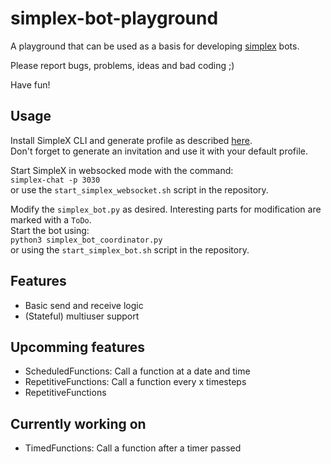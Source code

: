 # simplex-bot-playground
A playground that can be used as a basis for developing [simplex](https://simplex.chat/) bots.

Please report bugs, problems, ideas and bad coding ;)

Have fun!


## Usage
Install SimpleX CLI and generate profile as described [here](https://simplex.chat/docs/cli.html).\
Don't forget to generate an invitation and use it with your default profile.

Start SimpleX in websocked mode with the command:\
`simplex-chat -p 3030`\
or use the `start_simplex_websocket.sh` script in the repository.

Modify the `simplex_bot.py` as desired. Interesting parts for modification are marked with a `ToDo`.\
Start the bot using:\
`python3 simplex_bot_coordinator.py`\
or using the `start_simplex_bot.sh` script in the repository.

## Features
- Basic send and receive logic
- (Stateful) multiuser support

## Upcomming features
- ScheduledFunctions: Call a function at a date and time
- RepetitiveFunctions: Call a function every x timesteps
- RepetitiveFunctions

## Currently working on
- TimedFunctions: Call a function after a timer passed